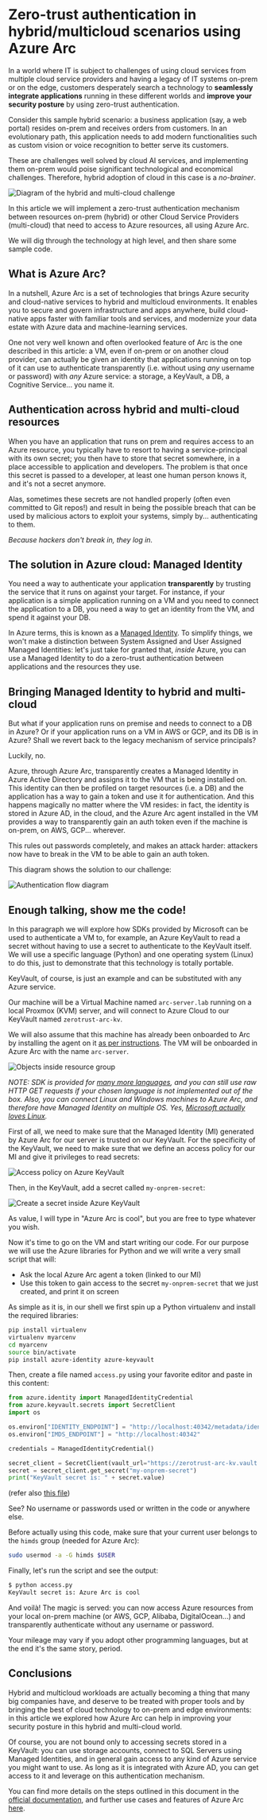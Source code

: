 # Zero-trust authentication in hybrid/multicloud scenarios using Azure Arc

In a world where IT is subject to challenges of using cloud services from multiple cloud service providers and having a legacy of IT systems on-prem or on the edge, customers desperately search a technology to **seamlessly integrate applications** running in these different worlds and **improve your security posture** by using zero-trust authentication.

Consider this sample hybrid scenario: a business application (say, a web portal) resides on-prem and receives orders from customers. In an evolutionary path, this application needs to add modern functionalities such as custom vision or voice recognition to better serve its customers.

These are challenges well solved by cloud AI services, and implementing them on-prem would poise significant technological and economical challenges. Therefore, hybrid adoption of cloud in this case is a *no-brainer*.

![Diagram of the hybrid and multi-cloud challenge](/images/diagram.png)

In this article we will implement a zero-trust authentication mechanism between resources on-prem (hybrid) or other Cloud Service Providers (multi-cloud) that need to access to Azure resources, all using Azure Arc.

We will dig through the technology at high level, and then share some sample code.

## What is Azure Arc?

In a nutshell, Azure Arc is a set of technologies that brings Azure security and cloud-native services to hybrid and multicloud environments. It enables you to secure and govern infrastructure and apps anywhere, build cloud-native apps faster with familiar tools and services, and modernize your data estate with Azure data and machine-learning services.

One not very well known and often overlooked feature of Arc is the one described in this article: a VM, even if on-prem or on another cloud provider, can actually be given an identity that applications running on top of it can use to authenticate transparently (i.e. without using *any* username or password) with *any* Azure service: a storage, a KeyVault, a DB, a Cognitive Service... you name it.

## Authentication across hybrid and multi-cloud resources

When you have an application that runs on prem and requires access to an Azure resource, you typically have to resort to having a service-principal with its own secret; you then have to store that secret somewhere, in a place accessible to application and developers. The problem is that once this secret is passed to a developer, at least one human person knows it, and it's not a secret anymore.

Alas, sometimes these secrets are not handled properly (often even committed to Git repos!) and result in being the possible breach that can be used by malicious actors to exploit your systems, simply by... authenticating to them.

*Because hackers don't break in, they log in.*

## The solution in Azure cloud: Managed Identity

You need a way to authenticate your application **transparently** by trusting the service that it runs on against your target. For instance, if your application is a simple application running on a VM and you need to connect the application to a DB, you need a way to get an identity from the VM, and spend it against your DB.

In Azure terms, this is known as a [Managed Identity](https://docs.microsoft.com/en-us/azure/active-directory/managed-identities-azure-resources/overview). To simplify things, we won't make a distinction between System Assigned and User Assigned Managed Identities: let's just take for granted that, *inside* Azure, you can use a Managed Identity to do a zero-trust authentication between applications and the resources they use.

## Bringing Managed Identity to hybrid and multi-cloud

But what if your application runs on premise and needs to connect to a DB in Azure? Or if your application runs on a VM in AWS or GCP, and its DB is in Azure? Shall we revert back to the legacy mechanism of service principals?

Luckily, no.

Azure, through Azure Arc, transparently creates a Managed Identity in Azure Active Directory and assigns it to the VM that is being installed on. This identity can then be profiled on target resources (i.e. a DB) and the application has a way to gain a token and use it for authentication. And this happens magically no matter where the VM resides: in fact, the identity is stored in Azure AD, in the cloud, and the Azure Arc agent installed in the VM provides a way to transparently gain an auth token even if the machine is on-prem, on AWS, GCP... wherever.

This rules out passwords completely, and makes an attack harder: attackers now have to break in the VM to be able to gain an auth token.

This diagram shows the solution to our challenge:

![Authentication flow diagram](/images/solution.png)

## Enough talking, show me the code!

In this paragraph we will explore how SDKs provided by Microsoft can be used to authenticate a VM to, for example, an Azure KeyVault to read a secret without having to use a secret to authenticate to the KeyVault itself.
We will use a specific language (Python) and one operating system (Linux) to do this, just to demonstrate that this technology is totally portable.

KeyVault, of course, is just an example and can be substituted with any Azure service.

Our machine will be a Virtual Machine named `arc-server.lab` running on a local Proxmox (KVM) server, and will connect to Azure Cloud to our KeyVault named `zerotrust-arc-kv`.

We will also assume that this machine has already been onboarded to Arc by installing the agent on it [as per instructions](https://docs.microsoft.com/en-us/azure/azure-arc/servers/onboard-portal). The VM will be onboarded in Azure Arc with the name `arc-server`.

![Objects inside resource group](/images/1.png)

*NOTE: SDK is provided for [many more languages](https://github.com/MicrosoftDocs/azure-docs/blob/main/articles/app-service/overview-managed-identity.md#connect-to-azure-services-in-app-code), and you can still use raw HTTP GET requests if your chosen language is not implemented out of the box. Also, you can connect Linux and Windows machines to Azure Arc, and therefore have Managed Identity on multiple OS. Yes, [Microsoft actually loves Linux](https://cloudblogs.microsoft.com/windowsserver/2015/05/06/microsoft-loves-linux/).*

First of all, we need to make sure that the Managed Identity (MI) generated by Azure Arc for our server is trusted on our KeyVault. For the specificity of the KeyVault, we need to make sure that we define an access policy for our MI and give it privileges to read secrets:

![Access policy on Azure KeyVault](/images/2.png)

Then, in the KeyVault, add a secret called `my-onprem-secret`:

![Create a secret inside Azure KeyVault](/images/3.png)

As value, I will type in "Azure Arc is cool", but you are free to type whatever you wish.

Now it's time to go on the VM and start writing our code. For our purpose we will use the Azure libraries for Python and we will write a very small script that will:

- Ask the local Azure Arc agent a token (linked to our MI)
- Use this token to gain access to the secret `my-onprem-secret` that we just created, and print it on screen

As simple as it is, in our shell we first spin up a Python virtualenv and install the required libraries:

```bash
pip install virtualenv
virtualenv myarcenv
cd myarcenv
source bin/activate
pip install azure-identity azure-keyvault
```

Then, create a file named `access.py` using your favorite editor and paste in this content:

```python
from azure.identity import ManagedIdentityCredential
from azure.keyvault.secrets import SecretClient
import os

os.environ["IDENTITY_ENDPOINT"] = "http://localhost:40342/metadata/identity/oauth2/token"
os.environ["IMDS_ENDPOINT"] = "http://localhost:40342"

credentials = ManagedIdentityCredential()

secret_client = SecretClient(vault_url="https://zerotrust-arc-kv.vault.azure.net", credential=credentials)
secret = secret_client.get_secret("my-onprem-secret")
print("KeyVault secret is: " + secret.value)
```

(refer also [this file](/code/access.py))

See? No username or passwords used or written in the code or anywhere else.

Before actually using this code, make sure that your current user belongs to the `himds` group (needed for Azure Arc):

```bash
sudo usermod -a -G himds $USER
```

Finally, let's run the script and see the output:
```bash
$ python access.py
KeyVault secret is: Azure Arc is cool
```

And voilà! The magic is served: you can now access Azure resources from your local on-prem machine (or AWS, GCP, Alibaba, DigitalOcean...) and transparently authenticate without any username or password.

Your mileage may vary if you adopt other programming languages, but at the end it's the same story, period.

## Conclusions

Hybrid and multicloud workloads are actually becoming a thing that many big companies have, and deserve to be treated with proper tools and by bringing the best of cloud technology to on-prem and edge environments: in this article we explored how Azure Arc can help in improving your security posture in this hybrid and multi-cloud world.

Of course, you are not bound only to accessing secrets stored in a KeyVault: you can use storage accounts, connect to SQL Servers using Managed Identities, and in general gain access to any kind of Azure service you might want to use.
As long as it is integrated with Azure AD, you can get access to it and leverage on this authentication mechanism.

You can find more details on the steps outlined in this document in the [official documentation](https://docs.microsoft.com/en-us/azure/azure-arc/servers/managed-identity-authentication), and further use cases and features of Azure Arc [here](https://docs.microsoft.com/en-us/azure/azure-arc/overview).
